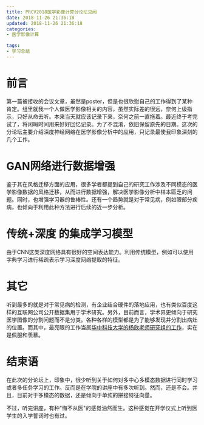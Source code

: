 ```yaml
---
title: PRCV2018医学影像计算分论坛见闻
date: 2018-11-26 21:36:18
updated: 2018-11-26 21:36:18
categories:
- 医学影像计算

tags:
- 学习总结
---
```

# 前言
第一篇被接收的会议文章，虽然是poster，但是也很欣慰自己的工作得到了某种肯定。组里就我一个人做医学影像相关的内容，虽然实际差的很远，奈何上级指示，只好从命去听。本来当天就应该记录下来，奈何之前一直拖着。最近终于考完试了，将闲暇时间用来好好回忆记录。为了不混淆，依旧保留原先的日期。这次的分论坛主要介绍深度神经网络在医学影像分析中的应用，只记录最使我印象深刻的几个工作。

<!-- more -->
# GAN网络进行数据增强
鉴于其在风格迁移方面的应用，很多学者都提到自己的研究工作涉及不同模态的医学影像数据的风格迁移，从而进行数据增强，解决医学影像分析中样本匮乏的问题。同时，也增强学习器的鲁棒性。还有一个趋势就是对于常见病，例如眼部分疾病，也倾向于利用此种方法进行后续的近一步分析。

# 传统+深度 的集成学习模型
由于CNN这类深度网络具有很好的空间表达能力。利用传统模型，例如可以使用字典学习进行稀疏表示学习深度网络提取的特征。

# 其它
听到最多的就是对于常见病的检测，有企业结合硬件的落地应用，也有类似百度这样的互联网公司公开数据集用于学术研究。另外，目前而言，学术界更倾向于研究医学图像的分割问题而不是分类。各种各样的模型都是为了能够发现并分割出病灶的位置。而其中，最亮眼的工作当属[华中科技大学的杨欣老师研究组的工作](http://lbmedia.ece.ucsb.edu/member/uweb/index.htm)，实在是佩服和羡慕。

# 结束语
在此次的分论坛上，印象中，很少听到关于如何对多中心多模态数据进行同时学习或者多任务学习的工作。反而是在学院的讲座中有多次听到。然而，还是不会。并且，目前对于多模态的数据，还是倾向于单纯的拼接特征向量。

不过，听完讲座，有种"悔不从医"的感觉油然而生。这种感觉在开学仪式上听到医学生的入学誓词时也有过。
